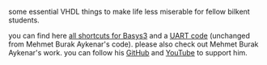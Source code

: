 some essential VHDL things to make life less miserable for fellow bilkent students.

you can find here [all shortcuts for Basys3](https://github.com/billypatty/VHDL/blob/main/Basys3Shortcuts.xdc) and a [UART code](https://github.com/billypatty/VHDL/blob/main/8bitUART.vhd) (unchanged from Mehmet Burak Aykenar's code). please also check out Mehmet Burak Aykenar's work. you can follow his [GitHub](https://github.com/mbaykenar) and [YouTube](https://www.youtube.com/@mehmetburakaykenar) to support him.
